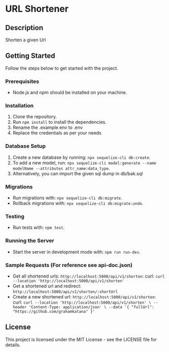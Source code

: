# URL Shortener

## Description
Shorten a given Url

## Getting Started
Follow the steps below to get started with the project.

### Prerequisites
- Node.js and npm should be installed on your machine.

### Installation
1. Clone the repository.
2. Run `npm install` to install the dependencies.
3. Rename the .example.env to .env
4. Replace the credentials as per your needs

### Database Setup
1. Create a new database by running: `npx sequelize-cli db:create`.
2. To add a new model, run: `npx sequelize-cli model:generate --name modelName --attributes attr_name:data_type`.
3. Alternatively, you can import the given sql dump in db/bak.sql

### Migrations
- Run migrations with: `npx sequelize-cli db:migrate`.
- Rollback migrations with: `npx sequelize-cli db:migrate:undo`.

### Testing
- Run tests with: `npm test`.

### Running the Server
- Start the server in development mode with: `npm run run-dev`.

### Sample Requests (For reference see api-doc.json)
- Get all shortened urls: `http://localhost:5000/api/v1/shorten`: curl: `curl --location 'http://localhost:5000/api/v1/shorten'`
- Get a shortened url and redirect: `http://localhost:5000/api/v1/shorten/:shortUrl`
- Create a new shortened url: `http://localhost:5000/api/v1/shorten`: curl: `curl --location 'http://localhost:5000/api/v1/shorten' \
--header 'Content-Type: application/json' \
--data '{
    "fullUrl": "https://github.com/grahamkatana"
}'`

## License
This project is licensed under the MIT License - see the LICENSE file for details.
